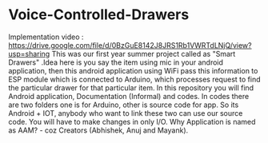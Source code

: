 # Voice-Controlled-Drawers
Implementation video : https://drive.google.com/file/d/0BzGuE8142J8JRS1Rb1VWRTdLNjQ/view?usp=sharing
This was our first year summer project called as "Smart Drawers" .Idea here is you say the item using mic in your android application, then this android application using WiFi pass this information to ESP module which is connected to Arduino, which processes request to find the particular drawer for that particular item. In this repository you will find Android application, Documentation (Informal) and codes. In codes there are two folders one is for Arduino, other is source code for app. So its Android + IOT, anybody who want to link these two can use our source code. You will have to make changes in only I/O. Why Application is named as AAM? - coz Creators (Abhishek, Anuj and Mayank). 
